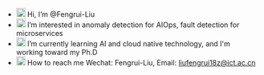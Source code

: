

- <img src="https://media.giphy.com/media/hvRJCLFzcasrR4ia7z/giphy.gif" width="18px"> Hi, I’m @Fengrui-Liu
- <img src="https://media.giphy.com/media/jRGqHB6RC5Nh7ZJLDb/giphy.gif" width="18px"> I’m interested in anomaly detection for AIOps, fault detection for microservices
- <img src="https://media.giphy.com/media/QssGEmpkyEOhBCb7e1/giphy.gif" width="18px"> I’m currently learning AI and cloud native technology, and I'm working toward my Ph.D
- <img src="https://media.giphy.com/media/iPRtIf0OlGlSnNfV7W/giphy.gif" width="18px"> How to reach me Wechat: Fengrui-Liu, Email: liufengrui18z@ict.ac.cn


 



<!---
Fengrui-Liu/Fengrui-Liu is a ✨ special ✨ repository because its `README.md` (this file) appears on your GitHub profile.
You can click the Preview link to take a look at your changes.
--->
